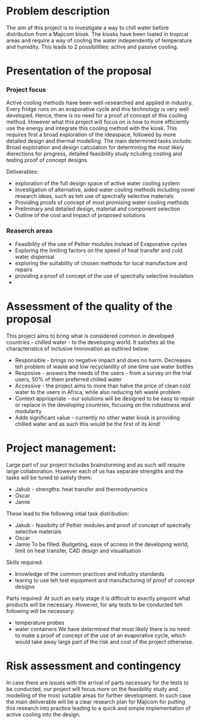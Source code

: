 # Problem description

The aim of this project is to investigate a way to chill water before distribution from a Majicom kiosk. The kiosks have been loated in tropical areas and require a way of cooling the water independently of temperature and humidity. This leads to 2 possibilities: active and passive cooling.

# Presentation of the proposal

### Project focus

Active cooling methods have been well-researched and applied in industry. Every fridge runs on an evaporative cycle and this technology is very well developed. Hence, there is no need for a proof of concept of this cooling method. However what this project will focus on is how to more efficiently use the energy and integrate this cooling method with the kiosk. This requires first a broad exploration of the ideaspace, followed by more detailed design and thermal modelling. The main determined tasks include: Broad exploration and design calculation for determining the most likely dierections for progress, detailed feasibility study ncluding costing and testing proof of concept designs.

Deliverables:

- exploration of the full design space of active water cooling system
- Investigation of alternative, aided water cooling methods including novel research ideas, such as teh use of  spectrally selective materials
- Providing proofs of concept of most promising water cooling methods
- Preliminary and detailed design, material and component selection
- Outline of the cost and impact of proposed solutions

### Reaserch areas

- Feasibility of the use of Peltier modules instead of Evaporative cycles
- Exploring the limiting factors on the speed of heat transfer and cold water dispensal
- exploring the suitability of chosen methods for local manufacture and repairs
- providing a proof of concept of the use of spectrally selective insulation
- 



# Assessment of the quality of the proposal

This project aims to bring what is considered common in developed countries - chilled water - to the developing world. It satisfies all the characteristics of inclusive innnovation as outlined below:
- Responsible - brings no negative impact and does no harm. Decreases teh problem of waste and low recyclanility of one time use water bottles
- Resposive - answers the needs of the users - from a survey on the trial users, 50% of them preferred chilled water
- Accessive - the project aims to more than halve the price of clean cold water to the users in Africa, while also reducing teh waste problem
- Context appriopriate - our solutions will be designed to be easy to repair or replace in the developing countries, focusing on the robustness and modularity
- Adds significant value - currently no other water kiosk is providing chilled water and as such this would be the first of its kind!


# Project management:

Large part of our project includes brainstorming and as such will require large collaboration. However each of us has separate strengths and the tasks will be tuned to satisfy them:

- Jakub - strengths: heat transfer and thermodynamics
- Oscar
- Jamie

These lead to the following intial task distribution:
- Jakub - feasibilty of Peltier modules and proof of concept of spectrally selective materials
- Oscar
- Jamie
To be filled: Budgeting, ease of access in the developing world, limit on heat transfer, CAD design and visualisation

Skills required:
- knowledge of the common practices and industry standards
- learing to use teh test equipment and manufacturing of proof of concept designs

Parts required:
At such an early stage it is difficult to exactly pinpoint what products will be necessary. However, for any tests to be conducted teh following will be necessary:
 - temperature probes
 - water containers
We have determined that most likely there is no need to make a proof of concept of the use of an evaporative cycle, which would take away large part of the risk and cost of the project otherwise.

# Risk assessment and contingency

In case there are issues with the arrival of parts necessary for the tests to be conducted, our project will focus more on the feasibility study and modelling of the most suitable areas for further development. In such case the main deliverable will be a clear research plan for Majicom for putting this research into practice leading to a quick and simple implementation of active cooling into the design.












